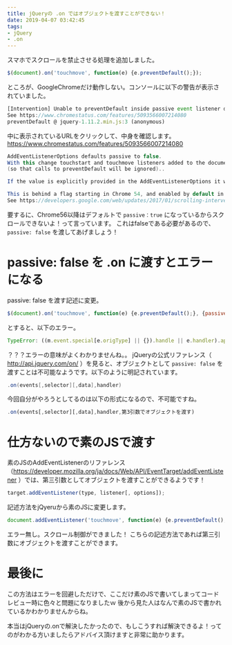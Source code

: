```yaml
---
title: jQueryの .on ではオブジェクトを渡すことができない！
date: 2019-04-07 03:42:45
tags:
- jQuery
- .on
---
```


スマホでスクロールを禁止させる処理を追加しました。

```javascript
$(document).on('touchmove', function(e) {e.preventDefault();});
```

ところが、GoogleChromeだけ動作しない。コンソールに以下の警告が表示されていました。

```javascript
[Intervention] Unable to preventDefault inside passive event listener due to target being treated as passive. 
See https://www.chromestatus.com/features/5093566007214080
preventDefault @ jquery-1.11.2.min.js:3 (anonymous)
```

中に表示されているURLをクリックして、中身を確認します。
https://www.chromestatus.com/features/5093566007214080

```java
AddEventListenerOptions defaults passive to false. 
With this change touchstart and touchmove listeners added to the document will default to passive:true 
(so that calls to preventDefault will be ignored)..

If the value is explicitly provided in the AddEventListenerOptions it will continue having the value specified by the page.

This is behind a flag starting in Chrome 54, and enabled by default in Chrome 56. 
See https://developers.google.com/web/updates/2017/01/scrolling-intervention
```

要するに、Chrome56以降はデフォルトで `passive：true` になっているからスクロールできないよ！って言っています。
これはfalseである必要があるので、 `passive: false` を渡してあげましょう！

# passive: false を .on に渡すとエラーになる
passive: false を渡す記述に変更。

```javascript
$(document).on('touchmove', function(e) {e.preventDefault();}, {passive: false});
```

とすると、以下のエラー。

```javascript
TypeError: ((m.event.special[e.origType] || {}).handle || e.handler).apply is not a function
```

？？？エラーの意味がよくわかりませんね。。
jQueryの公式リファレンス（ http://api.jquery.com/on/ ）を見ると、オブジェクトとして `passive: false` を渡すことは不可能なようです。以下のように明記されています。

```java
.on(events[,selector][,data],handler)
```

今回自分がやろうとしてるのは以下の形式になるので、不可能ですね。

```javascript
.on(events[,selector][,data],handler,第3引数でオブジェクトを渡す)
```

# 仕方ないので素のJSで渡す
素のJSのAddEventListenerのリファレンス（https://developer.mozilla.org/ja/docs/Web/API/EventTarget/addEventListener ）では、第三引数としてオブジェクトを渡すことができるようです！

```javascript
target.addEventListener(type, listener[, options]);
```

記述方法をjQyeruから素のJSに変更します。

```javascript
document.addEventListener('touchmove', function(e) {e.preventDefault();}, {passive: false});
```

エラー無し。スクロール制御ができました！
こちらの記述方法であれば第三引数にオブジェクトを渡すことができます。

# 最後に
この方法はエラーを回避しただけで、ここだけ素のJSで書いてしまってコードレビュー時に色々と問題になりましたｗ
後から見た人はなんで素のJSで書かれているかわかりませんからね。

本当はjQueryの.onで解決したかったので、もしこうすれば解決できるよ！ってのがわかる方いましたらアドバイス頂けますと非常に助かります。